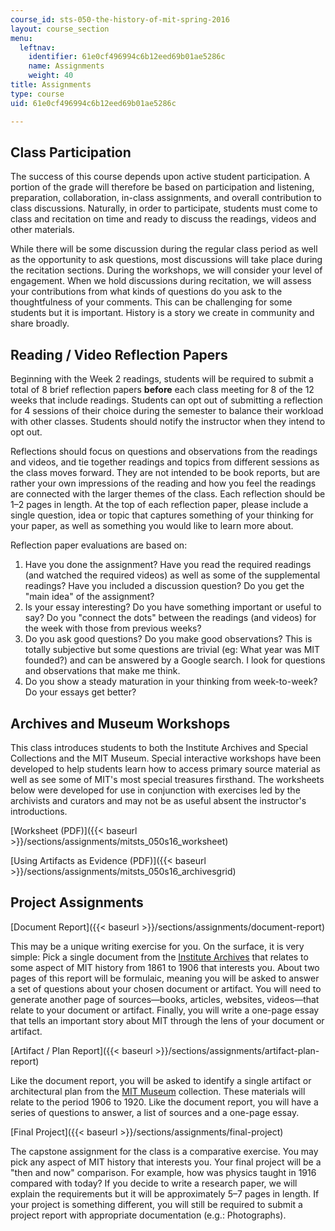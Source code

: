 ```yaml
---
course_id: sts-050-the-history-of-mit-spring-2016
layout: course_section
menu:
  leftnav:
    identifier: 61e0cf496994c6b12eed69b01ae5286c
    name: Assignments
    weight: 40
title: Assignments
type: course
uid: 61e0cf496994c6b12eed69b01ae5286c

---
```


Class Participation
-------------------

The success of this course depends upon active student participation. A portion of the grade will therefore be based on participation and listening, preparation, collaboration, in-class assignments, and overall contribution to class discussions. Naturally, in order to participate, students must come to class and recitation on time and ready to discuss the readings, videos and other materials.

While there will be some discussion during the regular class period as well as the opportunity to ask questions, most discussions will take place during the recitation sections. During the workshops, we will consider your level of engagement. When we hold discussions during recitation, we will assess your contributions from what kinds of questions do you ask to the thoughtfulness of your comments. This can be challenging for some students but it is important. History is a story we create in community and share broadly.

Reading / Video Reflection Papers
---------------------------------

Beginning with the Week 2 readings, students will be required to submit a total of 8 brief reflection papers **before** each class meeting for 8 of the 12 weeks that include readings. Students can opt out of submitting a reflection for 4 sessions of their choice during the semester to balance their workload with other classes. Students should notify the instructor when they intend to opt out.

Reflections should focus on questions and observations from the readings and videos, and tie together readings and topics from different sessions as the class moves forward. They are not intended to be book reports, but are rather your own impressions of the reading and how you feel the readings are connected with the larger themes of the class. Each reflection should be 1–2 pages in length. At the top of each reflection paper, please include a single question, idea or topic that captures something of your thinking for your paper, as well as something you would like to learn more about.

Reflection paper evaluations are based on:

1.  Have you done the assignment? Have you read the required readings (and watched the required videos) as well as some of the supplemental readings? Have you included a discussion question? Do you get the "main idea" of the assignment?
2.  Is your essay interesting? Do you have something important or useful to say? Do you "connect the dots" between the readings (and videos) for the week with those from previous weeks?
3.  Do you ask good questions? Do you make good observations? This is totally subjective but some questions are trivial (eg: What year was MIT founded?) and can be answered by a Google search. I look for questions and observations that make me think.
4.  Do you show a steady maturation in your thinking from week-to-week? Do your essays get better?

Archives and Museum Workshops
-----------------------------

This class introduces students to both the Institute Archives and Special Collections and the MIT Museum. Special interactive workshops have been developed to help students learn how to access primary source material as well as see some of MIT's most special treasures firsthand. The worksheets below were developed for use in conjunction with exercises led by the archivists and curators and may not be as useful absent the instructor's introductions.

[Worksheet (PDF)]({{< baseurl >}}/sections/assignments/mitsts_050s16_worksheet)

[Using Artifacts as Evidence (PDF)]({{< baseurl >}}/sections/assignments/mitsts_050s16_archivesgrid)

Project Assignments
-------------------

[Document Report]({{< baseurl >}}/sections/assignments/document-report)

This may be a unique writing exercise for you. On the surface, it is very simple: Pick a single document from the [Institute Archives](https://libraries.mit.edu/archives/) that relates to some aspect of MIT history from 1861 to 1906 that interests you. About two pages of this report will be formulaic, meaning you will be asked to answer a set of questions about your chosen document or artifact. You will need to generate another page of sources—books, articles, websites, videos—that relate to your document or artifact. Finally, you will write a one-page essay that tells an important story about MIT through the lens of your document or artifact.

[Artifact / Plan Report]({{< baseurl >}}/sections/assignments/artifact-plan-report)

Like the document report, you will be asked to identify a single artifact or architectural plan from the [MIT Museum](http://mitmuseum.mit.edu/explore/collections) collection. These materials will relate to the period 1906 to 1920. Like the document report, you will have a series of questions to answer, a list of sources and a one-page essay.

[Final Project]({{< baseurl >}}/sections/assignments/final-project)

The capstone assignment for the class is a comparative exercise. You may pick any aspect of MIT history that interests you. Your final project will be a "then and now" comparison. For example, how was physics taught in 1916 compared with today? If you decide to write a research paper, we will explain the requirements but it will be approximately 5–7 pages in length. If your project is something different, you will still be required to submit a project report with appropriate documentation (e.g.: Photographs).